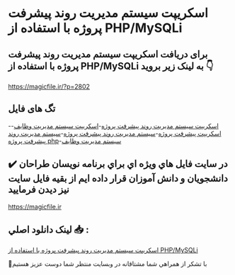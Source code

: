 # اسکریپت سیستم مدیریت روند پیشرفت پروژه با استفاده از PHP/MySQLi

## برای دریافت اسکریپت سیستم مدیریت روند پیشرفت پروژه با استفاده از PHP/MySQLi به لینک زیر بروید 👇

https://magicfile.ir/?p=2802

## تگ های فایل

-[اسکریپت سیستم مدیریت روند پیشرفت پروژه](https://magicfile.ir/product/%d8%a7%d8%b3%da%a9%d8%b1%db%8c%d9%be%d8%aa-%d8%b3%db%8c%d8%b3%d8%aa%d9%85-%d9%85%d8%af%db%8c%d8%b1%db%8c%d8%aa-%d8%b1%d9%88%d9%86%d8%af-%d9%be%db%8c%d8%b4%d8%b1%d9%81%d8%aa-%d9%be%d8%b1%d9%88%da%98%d9%87%d8%a8%d8%a7-%d8%a7%d8%b3%d8%aa%d9%81%d8%a7%d8%af%d9%87-%d8%a7%d8%b2-php/)-[اسکریپت سیستم مدیریت وظایف](https://magicfile.ir/product/%d8%a7%d8%b3%da%a9%d8%b1%db%8c%d9%be%d8%aa-%d8%b3%db%8c%d8%b3%d8%aa%d9%85-%d9%85%d8%af%db%8c%d8%b1%db%8c%d8%aa-%d8%b1%d9%88%d9%86%d8%af-%d9%be%db%8c%d8%b4%d8%b1%d9%81%d8%aa-%d9%be%d8%b1%d9%88%da%98%d9%87%d8%a8%d8%a7-%d8%a7%d8%b3%d8%aa%d9%81%d8%a7%d8%af%d9%87-%d8%a7%d8%b2-php/)-[اسکریپت پیشرفت پروژه](https://magicfile.ir/product/%d8%a7%d8%b3%da%a9%d8%b1%db%8c%d9%be%d8%aa-%d8%b3%db%8c%d8%b3%d8%aa%d9%85-%d9%85%d8%af%db%8c%d8%b1%db%8c%d8%aa-%d8%b1%d9%88%d9%86%d8%af-%d9%be%db%8c%d8%b4%d8%b1%d9%81%d8%aa-%d9%be%d8%b1%d9%88%da%98%d9%87%d8%a8%d8%a7-%d8%a7%d8%b3%d8%aa%d9%81%d8%a7%d8%af%d9%87-%d8%a7%d8%b2-php/)-[سیستم مدیریت روند پیشرفت پروژه](https://magicfile.ir/product/%d8%a7%d8%b3%da%a9%d8%b1%db%8c%d9%be%d8%aa-%d8%b3%db%8c%d8%b3%d8%aa%d9%85-%d9%85%d8%af%db%8c%d8%b1%db%8c%d8%aa-%d8%b1%d9%88%d9%86%d8%af-%d9%be%db%8c%d8%b4%d8%b1%d9%81%d8%aa-%d9%be%d8%b1%d9%88%da%98%d9%87%d8%a8%d8%a7-%d8%a7%d8%b3%d8%aa%d9%81%d8%a7%d8%af%d9%87-%d8%a7%d8%b2-php/)-[سیستم مدیریت روند پیشرفت پروژه php](https://magicfile.ir/product/%d8%a7%d8%b3%da%a9%d8%b1%db%8c%d9%be%d8%aa-%d8%b3%db%8c%d8%b3%d8%aa%d9%85-%d9%85%d8%af%db%8c%d8%b1%db%8c%d8%aa-%d8%b1%d9%88%d9%86%d8%af-%d9%be%db%8c%d8%b4%d8%b1%d9%81%d8%aa-%d9%be%d8%b1%d9%88%da%98%d9%87%d8%a8%d8%a7-%d8%a7%d8%b3%d8%aa%d9%81%d8%a7%d8%af%d9%87-%d8%a7%d8%b2-php/)-[سیستم مدیریت وظایف](https://magicfile.ir/product/%d8%a7%d8%b3%da%a9%d8%b1%db%8c%d9%be%d8%aa-%d8%b3%db%8c%d8%b3%d8%aa%d9%85-%d9%85%d8%af%db%8c%d8%b1%db%8c%d8%aa-%d8%b1%d9%88%d9%86%d8%af-%d9%be%db%8c%d8%b4%d8%b1%d9%81%d8%aa-%d9%be%d8%b1%d9%88%da%98%d9%87%d8%a8%d8%a7-%d8%a7%d8%b3%d8%aa%d9%81%d8%a7%d8%af%d9%87-%d8%a7%d8%b2-php/)

## ✔️ در سايت فايل هاي ويژه اي براي برنامه نويسان طراحان دانشجويان و دانش آموزان قرار داده ايم از بقيه فايل سايت نيز ديدن فرماييد

https://magicfile.ir


## لينک دانلود اصلي 📥 :

[اسکریپت سیستم مدیریت روند پیشرفت پروژه با استفاده از PHP/MySQLi](https://magicfile.ir/product/%d8%a7%d8%b3%da%a9%d8%b1%db%8c%d9%be%d8%aa-%d8%b3%db%8c%d8%b3%d8%aa%d9%85-%d9%85%d8%af%db%8c%d8%b1%db%8c%d8%aa-%d8%b1%d9%88%d9%86%d8%af-%d9%be%db%8c%d8%b4%d8%b1%d9%81%d8%aa-%d9%be%d8%b1%d9%88%da%98%d9%87%d8%a8%d8%a7-%d8%a7%d8%b3%d8%aa%d9%81%d8%a7%d8%af%d9%87-%d8%a7%d8%b2-php/) 


🙏با تشکر از همراهي شما مشتاقانه در وبسایت منتظر شما دوست عزیز هستیم

